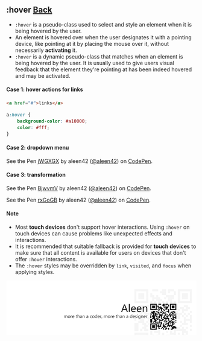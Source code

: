 ## :hover [**Back**](./../pseudoClass.md)

- `:hover` is a pseudo-class used to select and style an element when it is being hovered by the user.
- An element is hovered over when the user designates it with a pointing device, like pointing at it by placing the mouse over it, without necessarily **activating** it.
- `:hover` is a dynamic pseudo-class that matches when an element is being hovered by the user. It is usually used to give users visual feedback that the element they're pointing at has been indeed hovered and may be activated.

#### Case 1: hover actions for links

```html
<a href="#">links</a>
```

```css
a:hover {
    background-color: #a10000;
    color: #fff;
}
```

#### Case 2: dropdown menu

<p data-height="266" data-theme-id="21735" data-slug-hash="jWGXGX" data-default-tab="result" data-user="aleen42" class='codepen'>See the Pen <a href='http://codepen.io/aleen42/pen/jWGXGX/'>jWGXGX</a> by aleen42 (<a href='http://codepen.io/aleen42'>@aleen42</a>) on <a href='http://codepen.io'>CodePen</a>.</p>
<script async src="//assets.codepen.io/assets/embed/ei.js"></script>

#### Case 3: transformation

<p data-height="266" data-theme-id="21735" data-slug-hash="BjwvmV" data-default-tab="result" data-user="aleen42" class='codepen'>See the Pen <a href='http://codepen.io/aleen42/pen/BjwvmV/'>BjwvmV</a> by aleen42 (<a href='http://codepen.io/aleen42'>@aleen42</a>) on <a href='http://codepen.io'>CodePen</a>.</p>
<script async src="//assets.codepen.io/assets/embed/ei.js"></script>

<p data-height="266" data-theme-id="21735" data-slug-hash="rxGoGB" data-default-tab="result" data-user="aleen42" class='codepen'>See the Pen <a href='http://codepen.io/aleen42/pen/rxGoGB/'>rxGoGB</a> by aleen42 (<a href='http://codepen.io/aleen42'>@aleen42</a>) on <a href='http://codepen.io'>CodePen</a>.</p>
<script async src="//assets.codepen.io/assets/embed/ei.js"></script>

#### Note

- Most **touch devices** don't support hover interactions. Using `:hover` on touch devices can cause problems like unexpected effects and interactions.
- It is recommended that suitable fallback is provided for **touch devices** to make sure that all content is available for users on devices that don't offer `:hover` interactions.
- The `:hover` styles may be overridden by `link`, `visited`, and `focus` when applying styles.

<a href="http://aleen42.github.io/" target="_blank" ><img src="./../../../pic/tail.gif"></a>